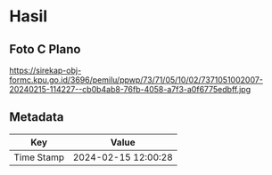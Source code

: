 # Hasil

## Foto C Plano

https://sirekap-obj-formc.kpu.go.id/3696/pemilu/ppwp/73/71/05/10/02/7371051002007-20240215-114227--cb0b4ab8-76fb-4058-a7f3-a0f6775edbff.jpg


## Metadata

| Key        | Value               |
| ---------- | ------------------- |
| Time Stamp | 2024-02-15 12:00:28 |



